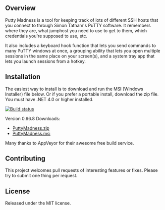 ## Overview

Putty Madness is a tool for keeping track of lots of different SSH hosts that you connect to through Simon Tatham's PuTTY software. It remembers where they are, what jumphost you need to use to get to them, which credentials you're supposed to use, etc.

It also includes a keyboard hook function that lets you send commands to many PuTTY windows at once, a grouping ability that lets you open multiple sessions in the same place on your screen(s), and a system tray app that lets you launch sessions from a hotkey.

## Installation

The easiest way to install is to download and run the MSI (Windows Installer) file below. Or if you prefer a portable
install, download the zip file. You must have .NET 4.0 or higher installed.

[![Build status](https://ci.appveyor.com/api/projects/status/2n609in3u5jwv829)](https://ci.appveyor.com/project/ghjm/puttymadness)

Version 0.96.8 Downloads:
* [PuttyMadness.zip](https://ci.appveyor.com/api/buildjobs/sl7g7l2efgegnsf1/artifacts/PuttyMadness.zip)
* [PuttyMadness.msi](https://ci.appveyor.com/api/buildjobs/sl7g7l2efgegnsf1/artifacts/Setup/bin/Release/PuttyMadness.msi)

Many thanks to AppVeyor for their awesome free build service.

## Contributing

This project welcomes pull requests of interesting features or fixes. Please try to submit one thing per request.

## License

Released under the MIT license.

